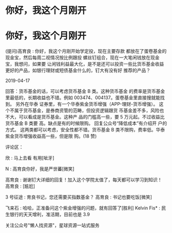 # 你好，我这个月刚开

# 你好，我这个月刚开

(提问)高育良 : 你好，我这个月刚开始学定投，现在主要存款 都放在了蛋卷基金的现金宝，然后每周二视情况按比例跟投 螺丝钉组合，现在一大笔闲钱放在现金宝，我想问，如果要 让闲钱利益最大化，是不是还可以投资一些比货币基金收益 更好的产品，如银行理财或短债基金什么的，钉大有没有好 推荐的产品？

2019-04-17

回答：货币基金的话，可以考虑货币基金 B 类。这种货币基金 的费率是货币基金里最低的，长期收益也不错。例如 003474、004137。蛋卷基金里直接搜就能找到。 另外在华泰 证券里，有一个华泰紫金货币增强（APP-理财-货币增强）。 这个不属于货币基金，是券商资管的范畴，但投资逻辑跟货 币基金差不多，风险也不大，可以看成是货币基金。这种产 品的门槛高一些，要 5 万元起。不过收益比货币基金 B 类要 高。缺点是有的时候限购。 回复公众号“降低成本”有介绍开 户的方式。 这两类都可以考虑，安全性都不错。货币基金 B 类不限购，费率低。华泰紫金货币增强收益高一些，但是限 购。(18 赞)

评论区：

欣 : 马上去看 有用[呲牙]

N : 高育良你好，我是严世蕃[微笑]

高育良 : 谢谢钉大详细的回复！加入这个学院太值了，每天都可以学习到知识！ 高育良 : [尴尬]

3 号征途 : 育良书记，您还需要买指数基金？ 高育良 : 书记也要吃饭[微笑]

飞来石 : 哈哈，正准备问这个紫金增强的问题，就有回答了[胜利] Kelvin Fis* : 民生银行的天天增利，准活期，目前也是 3.9

关注公众号"懒人找资源"，星球资源一站式服务